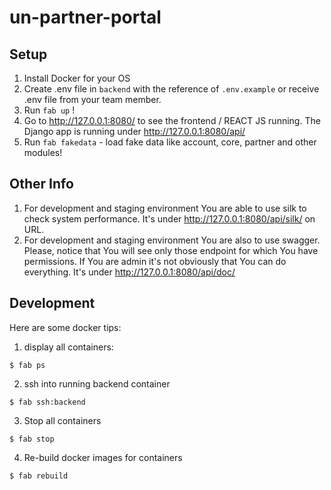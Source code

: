 # un-partner-portal

## Setup
1. Install Docker for your OS
2. Create .env file in `backend` with the reference of `.env.example` or receive .env file from your team member.
3. Run `fab up` !
4. Go to http://127.0.0.1:8080/ to see the frontend / REACT JS running. The Django app is running under http://127.0.0.1:8080/api/
5. Run `fab fakedata` - load fake data like account, core, partner and other modules!

## Other Info
1. For development and staging environment You are able to use silk to check system performance. It's under http://127.0.0.1:8080/api/silk/ on URL.
2. For development and staging environment You are also to use swagger. Please, notice that You will see only those endpoint for which You have permissions. If You are admin it's not obviously that You can do everything. It's under http://127.0.0.1:8080/api/doc/

## Development
Here are some docker tips:
   1. display all containers:
   ```
   $ fab ps
   ```
   2. ssh into running backend container
   ```
   $ fab ssh:backend
   ```
   3. Stop all containers
   ```
   $ fab stop
   ```
   4. Re-build docker images for containers
   ```
   $ fab rebuild
   ```
